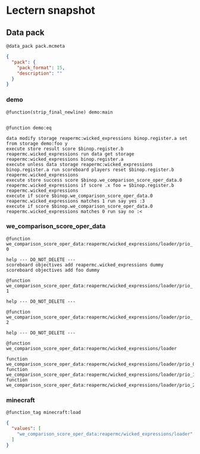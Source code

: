 # Lectern snapshot

## Data pack

`@data_pack pack.mcmeta`

```json
{
  "pack": {
    "pack_format": 15,
    "description": ""
  }
}
```

### demo

`@function(strip_final_newline) demo:main`

```mcfunction

```

`@function demo:eq`

```mcfunction
data modify storage reapermc:wicked_expressions binop.register.a set from storage demo:foo y
execute store result score $binop.register.b reapermc.wicked_expressions run data get storage reapermc:wicked_expressions binop.register.a
execute unless data storage reapermc:wicked_expressions binop.register.a run scoreboard players reset $binop.register.b reapermc.wicked_expressions
execute store success score $binop.we_comparison_score_oper_data.0 reapermc.wicked_expressions if score .x foo = $binop.register.b reapermc.wicked_expressions
execute if score $binop.we_comparison_score_oper_data.0 reapermc.wicked_expressions matches 1 run say yes :3
execute if score $binop.we_comparison_score_oper_data.0 reapermc.wicked_expressions matches 0 run say no :<
```

### we_comparison_score_oper_data

`@function we_comparison_score_oper_data:reapermc/wicked_expressions/loader/prio_0`

```mcfunction
help --- DO_NOT_DELETE ---
scoreboard objectives add reapermc.wicked_expressions dummy
scoreboard objectives add foo dummy
```

`@function we_comparison_score_oper_data:reapermc/wicked_expressions/loader/prio_1`

```mcfunction
help --- DO_NOT_DELETE ---
```

`@function we_comparison_score_oper_data:reapermc/wicked_expressions/loader/prio_2`

```mcfunction
help --- DO_NOT_DELETE ---
```

`@function we_comparison_score_oper_data:reapermc/wicked_expressions/loader`

```mcfunction
function we_comparison_score_oper_data:reapermc/wicked_expressions/loader/prio_0
function we_comparison_score_oper_data:reapermc/wicked_expressions/loader/prio_1
function we_comparison_score_oper_data:reapermc/wicked_expressions/loader/prio_2
```

### minecraft

`@function_tag minecraft:load`

```json
{
  "values": [
    "we_comparison_score_oper_data:reapermc/wicked_expressions/loader"
  ]
}
```
